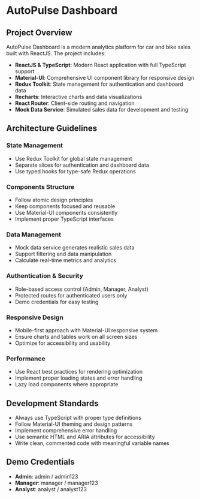 # AutoPulse Dashboard

<!-- Use this file to provide workspace-specific custom instructions to Copilot. For more details, visit https://code.visualstudio.com/docs/copilot/copilot-customization#_use-a-githubcopilotinstructionsmd-file -->

## Project Overview

AutoPulse Dashboard is a modern analytics platform for car and bike sales built with ReactJS. The project includes:

- **ReactJS & TypeScript**: Modern React application with full TypeScript support
- **Material-UI**: Comprehensive UI component library for responsive design
- **Redux Toolkit**: State management for authentication and dashboard data
- **Recharts**: Interactive charts and data visualizations
- **React Router**: Client-side routing and navigation
- **Mock Data Service**: Simulated sales data for development and testing

## Architecture Guidelines

### State Management

- Use Redux Toolkit for global state management
- Separate slices for authentication and dashboard data
- Use typed hooks for type-safe Redux operations

### Components Structure

- Follow atomic design principles
- Keep components focused and reusable
- Use Material-UI components consistently
- Implement proper TypeScript interfaces

### Data Management

- Mock data service generates realistic sales data
- Support filtering and data manipulation
- Calculate real-time metrics and analytics

### Authentication & Security

- Role-based access control (Admin, Manager, Analyst)
- Protected routes for authenticated users only
- Demo credentials for easy testing

### Responsive Design

- Mobile-first approach with Material-UI responsive system
- Ensure charts and tables work on all screen sizes
- Optimize for accessibility and usability

### Performance

- Use React best practices for rendering optimization
- Implement proper loading states and error handling
- Lazy load components where appropriate

## Development Standards

- Always use TypeScript with proper type definitions
- Follow Material-UI theming and design patterns
- Implement comprehensive error handling
- Use semantic HTML and ARIA attributes for accessibility
- Write clean, commented code with meaningful variable names

## Demo Credentials

- **Admin**: admin / admin123
- **Manager**: manager / manager123
- **Analyst**: analyst / analyst123
